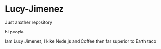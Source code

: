 # Lucy-Jimenez
Just another repository

hi people

Iam Lucy Jimenez, I kike Node.js and Coffee then far superior to Earth taco
